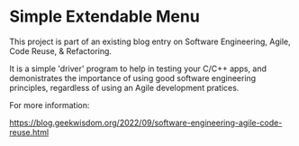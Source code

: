 # Simple Extendable Menu

This project is part of an existing blog entry on Software Engineering, Agile, Code Reuse, & Refactoring.

It is a simple 'driver' program to help in testing your C/C++ apps, and demonistrates the 
importance of using good software engineering principles, regardless of using an
Agile development pratices.

For more information:

https://blog.geekwisdom.org/2022/09/software-engineering-agile-code-reuse.html
